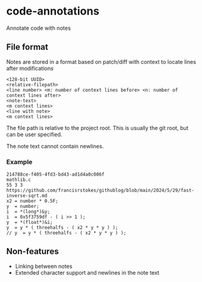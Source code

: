 # code-annotations
Annotate code with notes

## File format
Notes are stored in a format based on patch/diff with context to locate lines
after modifications

```
<128-bit UUID>
<relative-filepath>
<line number> <m: number of context lines before> <n: number of context lines after>
<note-text>
<m context lines>
<line with note>
<m context lines>
```

The file path is relative to the project root. This is usually the git root, but can be user specified.

The note text cannot contain newlines.

### Example
```
214788ce-f405-4fd3-bd43-ad1d4a0c006f
mathlib.c
55 3 3
https://github.com/francisrstokes/githublog/blob/main/2024/5/29/fast-inverse-sqrt.md
x2 = number * 0.5F;
y  = number;
i  = *(long*)&y;
i  = 0x5f3759df - ( i >> 1 );
y  = *(float*)&i;
y  = y * ( threehalfs - ( x2 * y * y ) );
// y  = y * ( threehalfs - ( x2 * y * y ) );
```

## Non-features

- Linking between notes
- Extended character support and newlines in the note text
